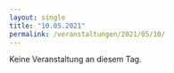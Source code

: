 ```yaml
---
layout: single
title: "10.05.2021"
permalink: /veranstaltungen/2021/05/10/
---
```


Keine Veranstaltung an diesem Tag.
